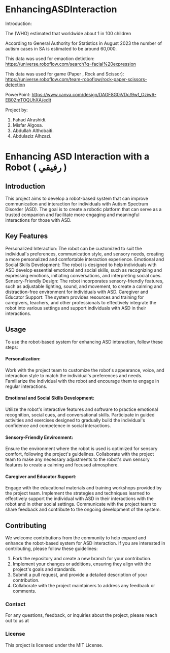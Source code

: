 # EnhancingASDInteraction
Introduction:

The (WHO) estimated that worldwide about 1 in 100 children

According to General Authority for Statistics in August 2023  the number of autism cases in SA is estimated to be around 60,000.


This data was used for emaotion detiction:
https://universe.roboflow.com/search?q=facial%20expression

This data was used for game (Paper , Rock and Scissor):
https://universe.roboflow.com/team-roboflow/rock-paper-scissors-detection

PowerPoint:
https://www.canva.com/design/DAGF8G0iVDc/9wf_Oziw6-EB0ZmTOQUhXA/edit


Project by:
1. Fahad Alrashidi.
2. Misfar Algosa.
3. Abdullah Althobaiti.
4. Abdulaziz Alhzazi.

# Enhancing ASD Interaction with a Robot ( رفيقي )

## Introduction
This project aims to develop a robot-based system that can improve communication and interaction for individuals with Autism Spectrum Disorder (ASD). The goal is to create a robotic platform that can serve as a trusted companion and facilitate more engaging and meaningful interactions for those with ASD.

## Key Features
Personalized Interaction: The robot can be customized to suit the individual's preferences, communication style, and sensory needs, creating a more personalized and comfortable interaction experience.
Emotional and Social Skills Development: The robot is designed to help individuals with ASD develop essential emotional and social skills, such as recognizing and expressing emotions, initiating conversations, and interpreting social cues.
Sensory-Friendly Design: The robot incorporates sensory-friendly features, such as adjustable lighting, sound, and movement, to create a calming and distraction-free environment for individuals with ASD.
Caregiver and Educator Support: The system provides resources and training for caregivers, teachers, and other professionals to effectively integrate the robot into various settings and support individuals with ASD in their interactions.

## Usage
To use the robot-based system for enhancing ASD interaction, follow these steps:

#### Personalization:
Work with the project team to customize the robot's appearance, voice, and interaction style to match the individual's preferences and needs.
Familiarize the individual with the robot and encourage them to engage in regular interactions.
#### Emotional and Social Skills Development:
Utilize the robot's interactive features and software to practice emotional recognition, social cues, and conversational skills.
Participate in guided activities and exercises designed to gradually build the individual's confidence and competence in social interactions.
#### Sensory-Friendly Environment:
Ensure the environment where the robot is used is optimized for sensory comfort, following the project's guidelines.
Collaborate with the project team to make any necessary adjustments to the robot's own sensory features to create a calming and focused atmosphere.
#### Caregiver and Educator Support:
Engage with the educational materials and training workshops provided by the project team.
Implement the strategies and techniques learned to effectively support the individual with ASD in their interactions with the robot and in other social settings.
Communicate with the project team to share feedback and contribute to the ongoing development of the system.

## Contributing
We welcome contributions from the community to help expand and enhance the robot-based system for ASD interaction. If you are interested in contributing, please follow these guidelines:

1. Fork the repository and create a new branch for your contribution.
2. Implement your changes or additions, ensuring they align with the project's goals and standards.
3. Submit a pull request, and provide a detailed description of your contribution.
4. Collaborate with the project maintainers to address any feedback or comments.

### Contact
For any questions, feedback, or inquiries about the project, please reach out to us at 

### License
This project is licensed under the MIT License.
